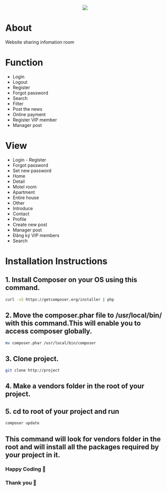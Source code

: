 <p align="center"><img src="https://laravel.com/assets/img/components/logo-laravel.svg"></p>

# About

Website sharing infomation room

# Function
- Login
- Logout
- Register
- Forgot password
- Search
- Filter
- Post the news
- Online payment
- Register VIP member
- Manager post

# View
- Login - Register
- Forgot password
- Set new password
- Home
- Detail
- Motel room
- Apartment 
- Entire house
- Other
- Introduce
- Contact
- Profile
- Create new post
- Manager post
- Đăng ký VIP members
- Search

# Installation Instructions
## 1. Install Composer on your OS using this command.
```sh
curl -sS https://getcomposer.org/installer | php
```
## 2. Move the composer.phar file to /usr/local/bin/ with this command.This will enable you to access composer globally.
```sh
mv composer.phar /usr/local/bin/composer
```
## 3. Clone project.
```sh
git clone http://project
```
## 4. Make a vendors folder in the root of your project.
## 5. cd to root of your project and run
```sh
composer update
```
## This command will look for vendors folder in the root and will install all the packages required by your project in it.

### Happy Coding &#x1F34E;

### Thank you &#x1F49B;
